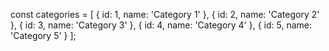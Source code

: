 const categories = [
    { id: 1, name: 'Category 1' },
    { id: 2, name: 'Category 2' },
    { id: 3, name: 'Category 3' },
    { id: 4, name: 'Category 4' },
    { id: 5, name: 'Category 5' }
];